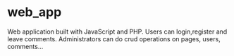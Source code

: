# web_app
Web application built with JavaScript and PHP. Users can login,register and leave comments. Administrators can do crud operations on pages, users, comments...
